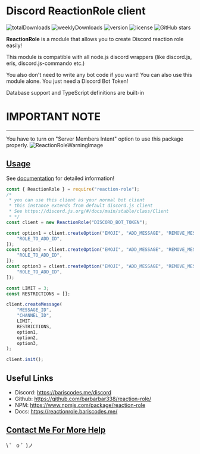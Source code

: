 # Discord ReactionRole client

![totalDownloads](https://img.shields.io/npm/dt/reaction-role?style=for-the-badge)
![weeklyDownloads](https://img.shields.io/npm/dw/reaction-role?style=for-the-badge)
![version](https://img.shields.io/npm/v/reaction-role?style=for-the-badge)
![license](https://img.shields.io/npm/l/reaction-role?style=for-the-badge)
![GitHub stars](https://img.shields.io/github/stars/barbarbar338/reaction-role?style=for-the-badge)

**ReactionRole** is a module that allows you to create Discord reaction role easily!

This module is compatible with all node.js discord wrappers (like discord.js, eris, discord.js-commando etc.)

You also don't need to write any bot code if you want! You can also use this module alone. You just need a Discord Bot Token!

Database support and TypeScript definitions are built-in

# IMPORTANT NOTE

---

You have to turn on "Server Members Intent" option to use this package properly.
![ReactionRoleWarningImage](https://raw.githubusercontent.com/barbarbar338/lib/master/personal_page/images/reaction-role-warning.png)

## [Usage](https://reactionrole.bariscodes.me/)

See [documentation](https://reactionrole.bariscodes.me/) for detailed information!

```js
const { ReactionRole } = require("reaction-role");
/*
 * you can use this client as your normal bot client
 * this instance extends from default discord.js client
 * See https://discord.js.org/#/docs/main/stable/class/Client
 * */
const client = new ReactionRole("DISCORD_BOT_TOKEN");

const option1 = client.createOption("EMOJI", "ADD_MESSAGE", "REMOVE_MESSAGE", [
	"ROLE_TO_ADD_ID",
]);
const option2 = client.createOption("EMOJI", "ADD_MESSAGE", "REMOVE_MESSAGE", [
	"ROLE_TO_ADD_ID",
]);
const option3 = client.createOption("EMOJI", "ADD_MESSAGE", "REMOVE_MESSAGE", [
	"ROLE_TO_ADD_ID",
]);

const LIMIT = 3;
const RESTRICTIONS = [];

client.createMessage(
	"MESSAGE_ID",
	"CHANNEL_ID",
	LIMIT,
	RESTRICTIONS,
	option1,
	option2,
	option3,
);

client.init();
```

## Useful Links

-   Discord: https://bariscodes.me/discord
-   Github: https://github.com/barbarbar338/reaction-role/
-   NPM: https://www.npmjs.com/package/reaction-role
-   Docs: https://reactionrole.bariscodes.me/

## [Contact Me For More Help](https://bariscodes.me/discord)

\ ゜ o ゜)ノ
